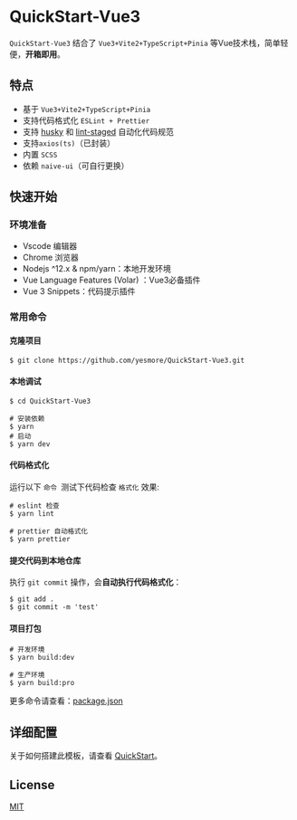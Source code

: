 # QuickStart-Vue3

`QuickStart-Vue3` 结合了 `Vue3+Vite2+TypeScript+Pinia` 等Vue技术栈，简单轻便，**开箱即用**。

## 特点

- 基于 `Vue3+Vite2+TypeScript+Pinia`
- 支持代码格式化 `ESLint + Prettier`
- 支持 [husky](https://github.com/typicode/husky) 和 [lint-staged](https://github.com/okonet/lint-staged) 自动化代码规范
- 支持`axios(ts)`（已封装）
- 内置 `SCSS`
- 依赖 `naive-ui`（可自行更换）

## 快速开始

### 环境准备

- Vscode 编辑器
- Chrome 浏览器
- Nodejs ^12.x & npm/yarn：本地开发环境
- Vue Language Features (Volar) ：Vue3必备插件
- Vue 3 Snippets：代码提示插件

### 常用命令

#### 克隆项目

```shell
$ git clone https://github.com/yesmore/QuickStart-Vue3.git
```

#### 本地调试

```shell
$ cd QuickStart-Vue3

# 安装依赖
$ yarn
# 启动
$ yarn dev
```



#### 代码格式化

运行以下 `命令 `测试下代码检查 `格式化` 效果:

```shell
# eslint 检查
$ yarn lint

# prettier 自动格式化
$ yarn prettier
```

#### 提交代码到本地仓库

执行 `git commit` 操作，会**自动执行代码格式化**：

```shell
$ git add .
$ git commit -m 'test'
```

#### 项目打包

```shell
# 开发环境
$ yarn build:dev

# 生产环境
$ yarn build:pro
```

更多命令请查看：[package.json](https://github.com/yesmore/QuickStart-Vue3/blob/main/package.json)



## 详细配置

关于如何搭建此模板，请查看 [QuickStart](https://github.com/yesmore/QuickStart-Vue3/blob/main/QuickStart.md)。

## License

[MIT]()
